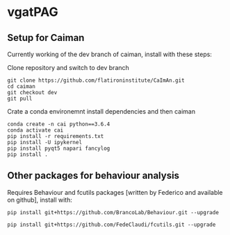 # vgatPAG


## Setup for Caiman
Currently working of the dev branch of caiman, install with these steps:

Clone repository and switch to dev branch

```
git clone https://github.com/flatironinstitute/CaImAn.git
cd caiman
git checkout dev
git pull
```

Crate a conda environemnt install dependencies and then caiman
```
conda create -n cai python==3.6.4
conda activate cai
pip install -r requirements.txt
pip install -U ipykernel
pip install pyqt5 napari fancylog
pip install .
```


## Other packages for behaviour analysis

Requires Behaviour and fcutils packages [written by Federico and available on github], install with:

```
pip install git+https://github.com/BrancoLab/Behaviour.git --upgrade
```

```
pip install git+https://github.com/FedeClaudi/fcutils.git --upgrade
```
